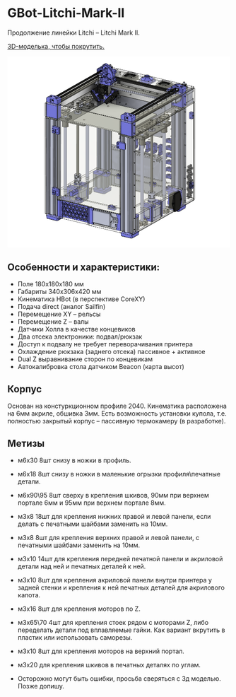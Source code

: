 # GBot-Litchi-Mark-II

Продолжение линейки Litchi – Litchi Mark II. 

[3D-моделька, чтобы покрутить.](https://myhub.autodesk360.com/ue2ddbd59/g/shares/SH286ddQT78850c0d8a4284d03fa6811be10?mode=embed)

![](./pics/GBot-Litchi-Mark-II-13032025.png)

## Особенности и характеристики:

- Поле 180х180х180 мм
- Габариты 340х306х420 мм
- Кинематика HBot (в перспективе CoreXY)
- Подача direct (аналог Sailfin)
- Перемещение XY – рельсы
- Перемещение Z – валы
- Датчики Холла в качестве концевиков
- Два отсека электроники: подвал/рюкзак
- Доступ к подвалу не требует переворачивания принтера
- Охлаждение рюкзака (заднего отсека) пассивное + активное
- Dual Z выравнивание сторон по концевикам
- Автокалибровка стола датчиком Beacon (карта высот)



## Корпус

Основан на констуркционном профиле 2040. Кинематика расположена на 6мм акриле, обшивка 3мм. Есть возможность установки купола, т.е. полностью закрытый корпус – пассивную термокамеру (в разработке).

## Метизы
- м6х30  8шт снизу в ножки в профиль.
- м6х18  8шт снизу в ножки в маленькие огрызки профиля\печатные детали.
- м6х90\95  8шт сверху в крепления шкивов, 90мм при верхнем портале 6мм и 95мм при верхнем портале 8мм.
- м3х8  18шт для крепления нижних правой и левой панели, если делать с печатными шайбами заменить на 10мм.
- м3х8  8шт для крепления верхних правой и левой панели, с печатными шайбами заменить на 10мм.
- м3х10  14шт для крепления передней печатной панели и акриловой детали над ней и печатных деталей к ней.
- м3х10  8шт для крепления акриловой панели внутри принтера у задней стенки и крепления к ней печатных деталей для акрилового капота.
- м3х16  8шт для крепления моторов по Z.
- м3х65\70  4шт для крепления стоек рядом с моторами Z, либо переделать детали под вплавляемые гайки. Как вариант вкрутить в пластик или использовать саморезы.
- м3х10  8шт для крепления моторов на верхний портал.
- м3х20 для крепления шкивов в печатных деталях по углам.

- Осторожно могут быть ошибки, просьба сверяться с 3д моделью. Позже допишу.
